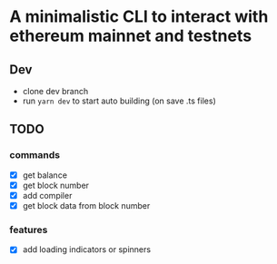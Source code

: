 # A minimalistic CLI to interact with ethereum mainnet and testnets

## Dev

* clone dev branch
* run `yarn dev` to start auto building (on save .ts files)

## TODO

### commands
- [x] get balance
- [x] get block number
- [x] add compiler
- [x] get block data from block number 

### features
- [x] add loading indicators or spinners
